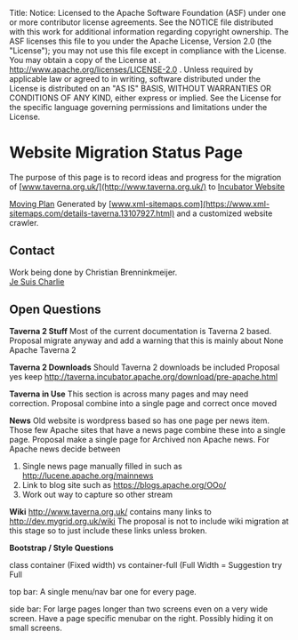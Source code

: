 Title:
Notice:    Licensed to the Apache Software Foundation (ASF) under one
           or more contributor license agreements.  See the NOTICE file
           distributed with this work for additional information
           regarding copyright ownership.  The ASF licenses this file
           to you under the Apache License, Version 2.0 (the
           "License"); you may not use this file except in compliance
           with the License.  You may obtain a copy of the License at
           .
             http://www.apache.org/licenses/LICENSE-2.0
           .
           Unless required by applicable law or agreed to in writing,
           software distributed under the License is distributed on an
           "AS IS" BASIS, WITHOUT WARRANTIES OR CONDITIONS OF ANY
           KIND, either express or implied.  See the License for the
           specific language governing permissions and limitations
           under the License.

Website Migration Status Page
=============================

The purpose of this page is to record ideas and progress for the migration of [www.taverna.org.uk/](http://www.taverna.org.uk/) to [Incubator Website](http://taverna.incubator.apache.org/)

[Moving Plan](sitemap) Generated by [www.xml-sitemaps.com](https://www.xml-sitemaps.com/details-taverna.13107927.html) and a customized website crawler.

Contact
-------

Work being done by Christian Brenninkmeijer. 
<br>[Je Suis Charlie](http://en.wikipedia.org/wiki/Je_suis_Charlie)

Open Questions
--------------

**Taverna 2 Stuff**
Most of the current documentation is Taverna 2 based. 
Proposal migrate anyway and add a warning that this is mainly about None Apache Taverna 2

**Taverna 2 Downloads**
Should Taverna 2 downloads be included
Proposal yes keep <http://taverna.incubator.apache.org/download/pre-apache.html>

**Taverna in Use**
This section is across many pages and may need correction.
Proposal combine into a single page and correct once moved

**News**
Old website is wordpress based so has one page per news item.
Those few Apache sites that have a news page combine these into a single page.
Proposal make a single page for Archived non Apache news.
For Apache news decide between 

 1. Single news page manually filled in such as http://lucene.apache.org/mainnews
 2. Link to blog site such as https://blogs.apache.org/OOo/
 3. Work out way to capture so other stream

**Wiki**
<http://www.taverna.org.uk/> contains many links to <http://dev.mygrid.org.uk/wiki> 
The proposal is not to include wiki migration at this stage so to just include these links unless broken.

**Bootstrap / Style Questions**

class container (Fixed width) vs container-full (Full Width = Suggestion try Full

top bar: A single menu/nav bar one for every page.

side bar: For large pages longer than two screens even on a very wide screen.
Have a page specific menubar on the right. Possibly hiding it on small screens.